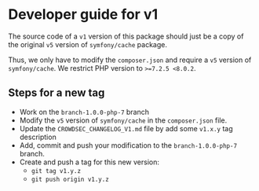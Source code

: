 # Developer guide for v1

The source code of a `v1` version of this package should just be a copy of the original `v5` version of 
`symfony/cache` package. 

Thus, we only have to modify the `composer.json` and require a `v5` version of `symfony/cache`. We restrict PHP 
version to `>=7.2.5 <8.0.2`.

## Steps for a new tag

- Work on the `branch-1.0.0-php-7` branch
- Modify the `v5` version of `symfony/cache` in the `composer.json` file.
- Update the `CROWDSEC_CHANGELOG_V1.md` file by add some `v1.x.y` tag description
- Add, commit and push your modification to the `branch-1.0.0-php-7` branch.
- Create and push a tag for this new version:
  - `git tag v1.y.z`
  - `git push origin v1.y.z`
